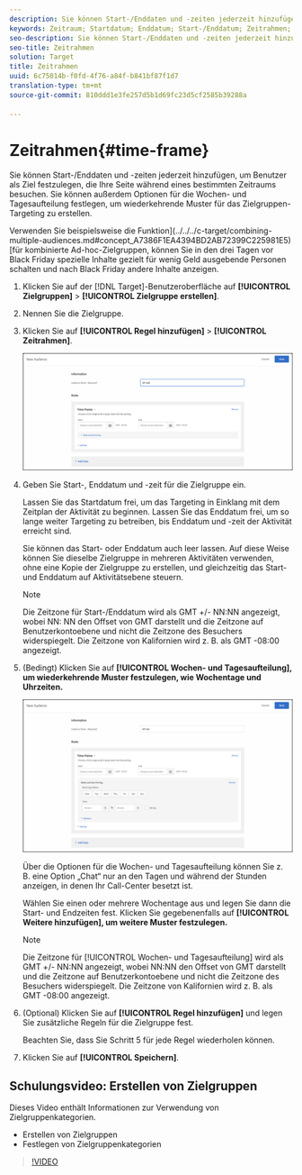 ```yaml
---
description: Sie können Start-/Enddaten und -zeiten jederzeit hinzufügen, um Benutzer als Ziel festzulegen, die Ihre Seite während eines bestimmten Zeitraums besuchen. Sie können außerdem Optionen für die Wochen- und Tagesaufteilung festlegen, um wiederkehrende Muster für das Zielgruppen-Targeting zu erstellen.
keywords: Zeitraum; Startdatum; Enddatum; Start-/Enddatum; Zeitrahmen; Zielzeitplan; Wochenaufteilung; Tagesaufteilung; Aufteilung
seo-description: Sie können Start-/Enddaten und -zeiten jederzeit hinzufügen, um Benutzer als Ziel festzulegen, die Ihre Seite während eines bestimmten Zeitraums besuchen. Sie können außerdem Optionen für die Wochen- und Tagesaufteilung festlegen, um wiederkehrende Muster für das Zielgruppen-Targeting zu erstellen.
seo-title: Zeitrahmen
solution: Target
title: Zeitrahmen
uuid: 6c75014b-f0fd-4f76-a84f-b841bf87f1d7
translation-type: tm+mt
source-git-commit: 810ddd1e3fe257d5b1d69fc23d5cf2585b39288a

---
```



# Zeitrahmen{#time-frame}

Sie können Start-/Enddaten und -zeiten jederzeit hinzufügen, um Benutzer als Ziel festzulegen, die Ihre Seite während eines bestimmten Zeitraums besuchen. Sie können außerdem Optionen für die Wochen- und Tagesaufteilung festlegen, um wiederkehrende Muster für das Zielgruppen-Targeting zu erstellen.

Verwenden Sie beispielsweise die Funktion](../../../c-target/combining-multiple-audiences.md#concept_A7386F1EA4394BD2AB72399C225981E5) [für kombinierte Ad-hoc-Zielgruppen, können Sie in den drei Tagen vor Black Friday spezielle Inhalte gezielt für wenig Geld ausgebende Personen schalten und nach Black Friday andere Inhalte anzeigen.

1. Klicken Sie auf der [!DNL Target]-Benutzeroberfläche auf **[!UICONTROL Zielgruppen]** &gt; **[!UICONTROL Zielgruppe erstellen]**.
1. Nennen Sie die Zielgruppe.
1. Klicken Sie auf **[!UICONTROL Regel hinzufügen]** &gt; **[!UICONTROL Zeitrahmen]**.

   ![](assets/target_timeframe_dialog.png)

1. Geben Sie Start-, Enddatum und -zeit für die Zielgruppe ein.

   Lassen Sie das Startdatum frei, um das Targeting in Einklang mit dem Zeitplan der Aktivität zu beginnen. Lassen Sie das Enddatum frei, um so lange weiter Targeting zu betreiben, bis Enddatum und -zeit der Aktivität erreicht sind.

   Sie können das Start- oder Enddatum auch leer lassen. Auf diese Weise können Sie dieselbe Zielgruppe in mehreren Aktivitäten verwenden, ohne eine Kopie der Zielgruppe zu erstellen, und gleichzeitig das Start- und Enddatum auf Aktivitätsebene steuern.

   >[!NOTE]
   >
   >Die Zeitzone für Start-/Enddatum wird als GMT +/- NN:NN angezeigt, wobei NN: NN den Offset von GMT darstellt und die Zeitzone auf Benutzerkontoebene und nicht die Zeitzone des Besuchers widerspiegelt. Die Zeitzone von Kalifornien wird z. B. als GMT -08:00 angezeigt.

1. (Bedingt) Klicken Sie auf **[!UICONTROL Wochen- und Tagesaufteilung], um wiederkehrende Muster festzulegen, wie Wochentage und Uhrzeiten.**

   ![Wochen- und Tagesaufteilung](assets/week_and_day_parting.png)

   Über die Optionen für die Wochen- und Tagesaufteilung können Sie z. B. eine Option „Chat“ nur an den Tagen und während der Stunden anzeigen, in denen Ihr Call-Center besetzt ist.

   Wählen Sie einen oder mehrere Wochentage aus und legen Sie dann die Start- und Endzeiten fest. Klicken Sie gegebenenfalls auf **[!UICONTROL Weitere hinzufügen], um weitere Muster festzulegen.**

   >[!NOTE]
   >
   >Die Zeitzone für [!UICONTROL Wochen- und Tagesaufteilung] wird als GMT +/- NN:NN angezeigt, wobei NN:NN den Offset von GMT darstellt und die Zeitzone auf Benutzerkontoebene und nicht die Zeitzone des Besuchers widerspiegelt. Die Zeitzone von Kalifornien wird z. B. als GMT -08:00 angezeigt.

1. (Optional) Klicken Sie auf **[!UICONTROL Regel hinzufügen]** und legen Sie zusätzliche Regeln für die Zielgruppe fest.

   Beachten Sie, dass Sie Schritt 5 für jede Regel wiederholen können.

1. Klicken Sie auf **[!UICONTROL Speichern]**.

## Schulungsvideo: Erstellen von Zielgruppen

Dieses Video enthält Informationen zur Verwendung von Zielgruppenkategorien.

* Erstellen von Zielgruppen
* Festlegen von Zielgruppenkategorien

>[!VIDEO](https://video.tv.adobe.com/v/17392?captions=ger)
